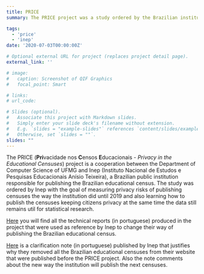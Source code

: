 ```yaml
---
title: PRICE
summary: The PRICE project was a study ordered by the Brazilian institution Inep -- responsible for publishing the Brazilian educational censuses -- to measure the privacy risks of publishing censuses the way the institution did until 2019 and also to learn how to publish the censuses keeping citizens privacy at the same time the data still remains util for statistical research.

tags:
  - 'price'
  - 'inep'
date: '2020-07-03T00:00:00Z'

# Optional external URL for project (replaces project detail page).
external_link: ''

# image:
#   caption: Screenshot of QIF Graphics
#   focal_point: Smart

# links:
# url_code: 

# Slides (optional).
#   Associate this project with Markdown slides.
#   Simply enter your slide deck's filename without extension.
#   E.g. `slides = "example-slides"` references `content/slides/example-slides.md`.
#   Otherwise, set `slides = ""`.
slides: ""
---
```


The PRICE (**Pri**vacidade nos **C**ensos **E**ducacionais - *Privacy in the Educational Censuses*) project is a cooperation between the Department of Computer Science of UFMG and Inep (Instituto Nacional de Estudos e Pesquisas Educacionais Anísio Teixeira), a Brazilian public institution responsible for publishing the Brazilian educational census. The study was ordered by Inep with the goal of measuring privacy risks of publishing censuses the way the institution did until 2019 and also learning how to publish the censuses keeping citizens privacy at the same time the data still remains util for statistical research.

[Here](https://download.inep.gov.br/microdados/TED_8750-UFMG.pdf) you will find all the technical reports (in portuguese) produced in the project that were used as reference by Inep to change their way of publishing the Brazilian educational census.

[Here](https://www.gov.br/inep/pt-br/assuntos/noticias/institucional/nota-de-esclarecimento-divulgacao-dos-microdados) is a clarification note (in portuguese) published by Inep that justifies why they removed all the Brazilian educational censuses from their website that were published before the PRICE project. Also the note comments about the new way the institution will publish the next censuses.